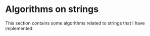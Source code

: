 # Algorithms on strings
This section contains some algorithms related to strings that I have implemented.
